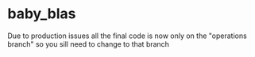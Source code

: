 # baby_blas

Due to production issues all the final code is now only on the "operations branch" so you sill need to change to that branch
